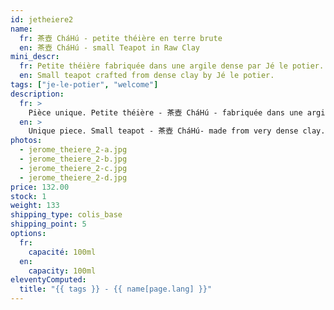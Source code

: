 ```yaml
---
id: jetheiere2
name:
  fr: 茶壺 CháHú - petite théière en terre brute
  en: 茶壺 CháHú - small Teapot in Raw Clay
mini_descr:
  fr: Petite théière fabriquée dans une argile dense par Jé le potier.
  en: Small teapot crafted from dense clay by Jé le potier.
tags: ["je-le-potier", "welcome"]
description:
  fr: >
    Pièce unique. Petite théière - 茶壺 CháHú - fabriquée dans une argile très dense. Ce grès de grande qualité est réalisé en Allemagne. La porosité de cette argile est de 0,8%. La densité de l'argile permet de limiter la descente en température de l'eau pendant l'infusion. La verse est fluide et rapide.
  en: >
    Unique piece. Small teapot - 茶壺 CháHú- made from very dense clay. This high-quality stoneware is crafted in Germany. The clay's porosity is 0.8%. The density of the clay helps minimize the drop in water temperature during infusion. The pour is smooth and fast.
photos:
  - jerome_theiere_2-a.jpg
  - jerome_theiere_2-b.jpg
  - jerome_theiere_2-c.jpg
  - jerome_theiere_2-d.jpg
price: 132.00
stock: 1
weight: 133
shipping_type: colis_base
shipping_point: 5
options:
  fr:
    capacité: 100ml
  en:
    capacity: 100ml
eleventyComputed:
  title: "{{ tags }} - {{ name[page.lang] }}"
---
```

